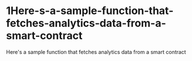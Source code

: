 # 1Here-s-a-sample-function-that-fetches-analytics-data-from-a-smart-contract
Here's a sample function that fetches analytics data from a smart contract
